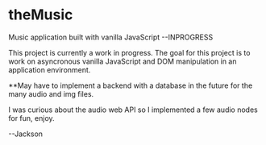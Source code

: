 # theMusic
Music application built with vanilla JavaScript --INPROGRESS

This project is currently a work in progress. The goal for this project is to work on asyncronous vanilla JavaScript and DOM manipulation
in an application environment. 

**May have to implement a backend with a database in the future for the many audio and img files. 

I was curious about the audio web API so I implemented a few audio nodes for fun, enjoy.

--Jackson
 
